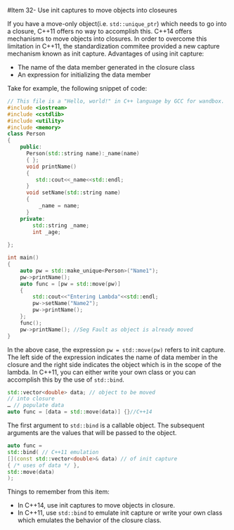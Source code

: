 
#Item 32- Use init captures to move objects into closeures

If you have a move-only object(i.e. `std::unique_ptr`) which needs to go into a closure, C++11 offers no way to accomplish this. C++14
offers mechanisms to move objects into closures. In order to overcome this limitation in C++11, the standardization commitee provided a new
capture mechanism known as init capture. Advantages of using init capture:

* The name of the data member generated in the closure class
* An expression for initializing the data member

Take for example, the following snippet of code:

```c++
// This file is a "Hello, world!" in C++ language by GCC for wandbox.
#include <iostream>
#include <cstdlib>
#include <utility>
#include <memory>
class Person
{
    public:
      Person(std::string name):_name(name)
      { };
      void printName()
      {
         std::cout<<_name<<std::endl;
      }
      void setName(std::string name)
      {
          _name = name;
      }
    private:
        std::string _name;
        int _age;
        
};

int main()
{
    auto pw = std::make_unique<Person>("Name1");
    pw->printName();
    auto func = [pw = std::move(pw)]
    {
        std::cout<<"Entering Lambda"<<std::endl;
        pw->setName("Name2");
        pw->printName();
    };
    func();
    pw->printName(); //Seg Fault as object is already moved
}

```

In the above case, the expression `pw = std::move(pw)` refers to init capture. The left side of the expression indicates the name of
data member in the closure and the right side indicates the object which is in the scope of the lambda. In C++11, you can either write your 
own class or you can accomplish this by the use of `std::bind`.

```c++
std::vector<double> data; // object to be moved
// into closure
… // populate data
auto func = [data = std::move(data)] {}//C++14
```

The first argument to `std::bind` is a callable object. The subsequent arguments are the values that will be passed to the object.
```c++
auto func =
std::bind( // C++11 emulation
[](const std::vector<double>& data) // of init capture
{ /* uses of data */ },
std::move(data)
);
```

Things to remember from this item:
* In C++14, use init captures to move objects in closure.
* In C++11, use `std::bind` to emulate init capture or write your own class which emulates the behavior of the closure class.
